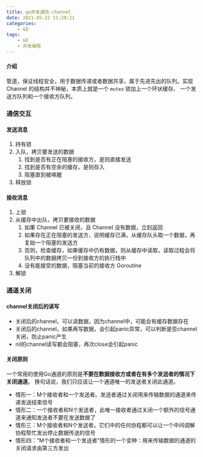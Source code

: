 ```yaml
---
title: go并发通信-channel
date: 2021-05-22 11:29:21
categories:
    - GO
tags:
    - GO
    - 并发编程
---
```


#### 介绍

管道，保证线程安全，用于数据传递或者数据共享，属于先进先出的队列。实现 Channel 的结构并不神秘，本质上就是一个 `mutex` 锁加上一个环状缓存、 一个发送方队列和一个接收方队列。

<!-- more -->

### 通信交互

#### **发送消息**

1. 持有锁
2. 入队，拷贝要发送的数据
   1. 找到是否有正在阻塞的接收方，是则直接发送
   2. 找到是否有空余的缓存，是则存入
   3. 阻塞直到被唤醒
3. 释放锁

#### **接收消息**

1. 上锁
2. 从缓存中出队，拷贝要接收的数据
   1. 如果 Channel 已被关闭，且 Channel 没有数据，立刻返回
   2. 如果存在正在阻塞的发送方，说明缓存已满，从缓存队头取一个数据，再复始一个阻塞的发送方
   3. 否则，检查缓存，如果缓存中仍有数据，则从缓存中读取，读取过程会将队列中的数据拷贝一份到接收方的执行栈中
   4. 没有能接受的数据，阻塞当前的接收方 Goroutine
3. 解锁

### 通道关闭

#### **channel关闭后的读写**

- 关闭后的channel，可以读数据，因为channel中，可能会有缓存数据存在
- 关闭后的channel，如果再写数据，会引起panic异常，可以判断是否channel关闭，防止panic产生
- nil的channel读写都会阻塞，再次close会引起panic

#### 关闭原则

一个常用的使用Go通道的原则是**不要在数据接收方或者在有多个发送者的情况下关闭通道**。 换句话说，我们只应该让一个通道唯一的发送者关闭此通道。

- 情形一：M个接收者和一个发送者。发送者通过关闭用来传输数据的通道来传递发送结束信号
- 情形二：一个接收者和N个发送者，此唯一接收者通过关闭一个额外的信号通道来通知发送者不要在发送数据了
- 情形三：M个接收者和N个发送者。它们中的任何协程都可以让一个中间调解协程帮忙发出停止数据传送的信号
- 情形四：“M个接收者和一个发送者”情形的一个变种：用来传输数据的通道的关闭请求由第三方发出
